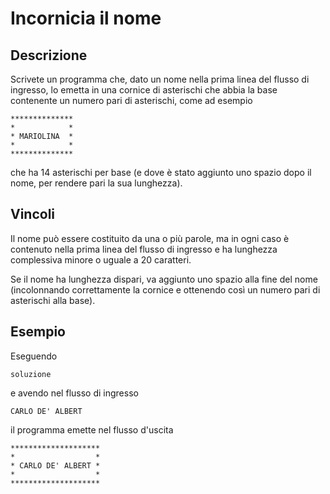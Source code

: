 Incornicia il nome
==================

Descrizione
-----------

Scrivete un programma che, dato un nome nella prima linea del flusso di
ingresso, lo emetta in una cornice di asterischi che abbia la base contenente un
numero pari di asterischi, come ad esempio

    **************
    *            *
    * MARIOLINA  *
    *            *
    **************

che ha 14 asterischi per base (e dove è stato aggiunto uno spazio dopo il nome,
per rendere pari la sua lunghezza).

Vincoli
-------

Il nome può essere costituito da una o più parole, ma in ogni caso è contenuto
nella prima linea del flusso di ingresso e ha lunghezza complessiva minore o
uguale a 20 caratteri.

Se il nome ha lunghezza dispari, va aggiunto uno spazio alla fine del nome
(incolonnando correttamente la cornice e ottenendo così un numero pari di
asterischi alla base).


Esempio
-------

Eseguendo

    soluzione

e avendo nel flusso di ingresso

    CARLO DE' ALBERT

il programma emette nel flusso d'uscita

    ********************
    *                  *
    * CARLO DE' ALBERT *
    *                  *
    ********************
